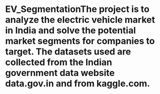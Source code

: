 # EV_SegmentationThe project is to analyze the electric vehicle market in India and solve the potential market segments for companies to target. The datasets used are collected from the Indian government data website data.gov.in and from kaggle.com.
